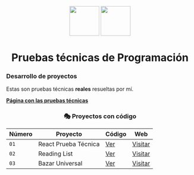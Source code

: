 <div align='center' justify='center'>

<img src='https://upload.wikimedia.org/wikipedia/commons/thumb/4/47/React.svg/1024px-React.svg.png' width='80' height='80' />

<img src='https://cdn.worldvectorlogo.com/logos/next-js.svg' width='80' height='80' />

# Pruebas técnicas de Programación

</div>

### Desarrollo de proyectos

Estas son pruebas técnicas **reales** resueltas por mí.

[**Página con las pruebas técnicas**](https://pruebastecnicas.com/)

<div align='center'>
  
### 🎭 Proyectos con código

| Número | Proyecto             | Código                          | Web                                                         |
| ------ | -------------------- | ------------------------------- | ----------------------------------------------------------- |
| `01`   | React Prueba Técnica | [Ver](01-react-prueba-tecnica/) | [Visitar](https://prueba-tecnica-abraham.netlify.app/)      |
| `02`   | Reading List         | [Ver](02-reading-list/)         | [Visitar](https://reading-list-abrahamgalue.netlify.app/)   |
| `03`   | Bazar Universal      | [Ver](03-bazar-universal/)      | [Visitar](https://bazar-universal-abrahamgalue.vercel.app/) |

</div>

